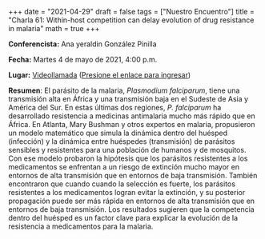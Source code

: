 +++
date      = "2021-04-29"
draft     = false
tags      = ["Nuestro Encuentro"]
title     = "Charla 61: Within-host competition can delay evolution of drug resistance in malaria"
math      = true
+++

**Conferencista:** Ana yeraldin González Pinilla

**Fecha:** Martes 4 de mayo de 2021, 4:00 p.m.

**Lugar:** [Videollamada](https://meet.google.com/izy-pzig-pbf)  ([Presione el enlace para ingresar](https://meet.google.com/izy-pzig-pbf))

**Resumen**: El parásito de la malaria, *Plasmodium falciparum*, tiene una transmisión alta en África y una transmisión baja en el Sudeste de Asia y América del Sur. En estas últimas dos regiones, *P. falciparum* ha desarrollado resistencia a medicinas antimalaria mucho más rápido que en África. En Atlanta, Mary Bushman y otros expertos en malaria, propusieron un modelo matemático que simula la dinámica dentro del huésped (infección) y la dinámica entre huéspedes (transmisión) de parásitos sensibles y resistentes para una población de humanos y de mosquitos. Con ese modelo probaron la hipótesis que los parásitos resistentes a los medicamentos se enfrentan a un riesgo de extinción mucho mayor en entornos de alta transmisión que en entornos de baja transmisión. También encontraron que cuando cuando la selección es fuerte, los parásitos resistentes a los medicamentos logran evitar la extinción, y su posterior propagación puede ser más rápida en entornos de alta transmisión que en entornos de baja transmisión. Los resultados sugieren que la competencia dentro del huésped es un factor clave para explicar la evolución de la resistencia a medicamentos para la malaria.
